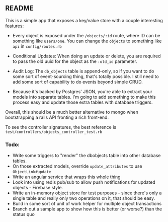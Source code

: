 ## README

This is a simple app that exposes a key/value store with a couple interesting features:

* Every object is exposed under the `/objects/:id` route, where ID can be
  something like `users/one`. You can change the `objects` to something like
  `api` in `config/routes.rb`

* Conditional Updates: When doing an update or delete, you are required
  to pass the old uuid for the object as the `:old_id` parameter.

* Audit Log: The `db_objects` table is append-only, so if you want to do
  some sort of event-sourcing thing, that's totally possible. I still
  need to add some sort of capability to do events beyond simple CRUD.

* Because it's backed by Postgres' JSON, you're able to extract your models
  into separate tables. I'm going to add something to make this process easy
  and update those extra tables with database triggers.

Overall, this should be a much better alternative to mongo when bootstrapping
a rails API fronting a rich front-end.

To see the controller signatures, the best reference is `test/controllers/objects_controller_test.rb`


### Todo:

* Write some triggers to "render" the dbobjects table into other database tables.
* On those extracted models, override `update_attributes` to use `ObjectLink#update`
* Write an angular service that wraps this whole thing
* Look into using redis pub/sub to allow push notifications for updated
  objects - Firebase style.
* Write an in-memory object store for test purposes - since there's only
  a single table and really only two operations on it, that should be
  easy.
* Build in some sort of unit of work helper for multiple object transactions
* Branch out a sample app to show how this is better (or worse?) than the status quo
